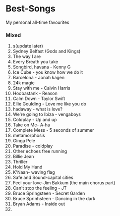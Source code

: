 # Best-Songs
My personal all-time favourites


### Mixed
1. s(update later)
2. Sydney Belfast (Gods and Kings)
3. The way I are
4. Every Breath you take
5. Songbird, havana - Kenny G
6. Ice Cube - you know how we do it
7. Barcelona - Jonah kagen
8. 24k magic
9. Stay with me - Calvin Harris
10. Hoobastank - Reason
11. Calm Down - Taylor Swift
12. Ellie Goulding - Love me like you do
13. hadaway - what is love?
14. We're going to Ibiza - vengaboys
15. Coldplay - Up and up
16. Take on Me- A-ha
17. Complete Mess - 5 seconds of summer
18. metamorphosis
19. Ginga Pele
20. Paradise - coldplay
21. Other echoes free running
22. Billie Jean
23. Thriller
24. Hold My Hand
25. K'Naan- waving flag
26. Safe and Sound-capital cities
27. Feel your love-Jim Bakkum (the main chorus part)
28. Can't stop the feeling - JT
29. Bruce Springsteen - Secret Garden
30. Bruce Sprinhsteen - Dancing in the dark
31. Bryan Adams - Inside out
32. 
